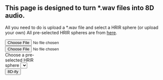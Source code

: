 <style>
  .center {
    margin: 0 auto;
  }
  #big {
    width: 80%;
  }
  .small {
    width: 30%;
  }
</style>
## This page is designed to turn \*.wav files into 8D audio.
All you need to do is upload a \*.wav file and select a HRIR sphere (or upload your own)
All pre-selected HRIR spheres are from [here](https://github.com/mrDIMAS/hrir_sphere_builder/tree/master/hrtf_base/IRCAM).
<div id="big">
  <div class="small">
    <input type="file" id="audio-file">
  </div>
  <div class="small">
    <input type="file" id="hrir-file-upload">
    <label for="hrir-select">Choose a pre-selected HRIR sphere</label>
    <select name="hrir-select" id="hrir-select"></select>
  </div>
</div>
<button onclick="parseAudio()">8D-ify</button>
